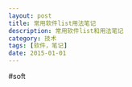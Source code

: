 ```yaml
---
layout: post
title: 常用软件list用法笔记
description: 常用软件list和用法笔记
category: 技术
tags: [软件，笔记]
date: 2015-01-01
---
```

#soft